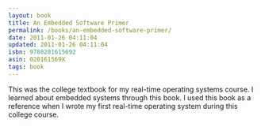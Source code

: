 ```yaml
---
layout: book
title: An Embedded Software Primer
permalink: /books/an-embedded-software-primer/
date: 2011-01-26 04:11:04
updated: 2011-01-26 04:11:04
isbn: 9780201615692
asin: 020161569X
tags: book
---
```

This was the college textbook for my real-time operating systems course. I
learned about embedded systems through this book. I used this book as a
reference when I wrote my first real-time operating system during this college
course.
